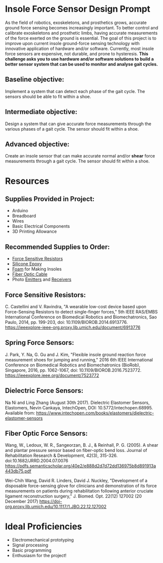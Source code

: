 # Insole Force Sensor Design Prompt
As the field of robotics, exoskeletons, and prosthetics grows, accurate ground force sensing becomes increasingly important. To better control and calibrate exoskeletons and prosthetic limbs, having accurate measurements of the force exerted on the ground is essential. The goal of this project is to improve upon current insole ground-force sensing technology with innovative application of hardware and/or software. Currently, most insole force sensors are expensive, not durable, and prone to hysteresis. **This challenge asks you to use hardware and/or software solutions to build a better sensor system that can be used to monitor and analyse gait cycles.**

## Baseline objective: 
Implement a system that can detect each phase of the gait cycle. The sensors should be able to fit within a shoe.

## Intermediate objective:
Design a system that can give accurate force measurements through the various phases of a gait cycle. The sensor should fit within a shoe.

## Advanced objective:
Create an insole sensor that can make accurate normal and/or **shear** force measurements through a gait cycle. The sensor should fit within a shoe.


# Resources
## Supplies Provided in Project:
* Arduino
* Breadboard
* Wires
* Basic Electrical Components
* 3D Printing Allowance

## Recommended Supplies to Order:
* [Force Sensitive Resistors](https://www.digikey.com/en/products/detail/adafruit-industries-llc/166/7393589?s=N4IgTCBcDaIGIHsBOBjApgAgMpoHYGcBLAF0IDdMAlNI-Y5fEAXQF8g)
* [Silicone Epoxy](https://www.amazon.com/Smooth-Ecoflex-00-50-Platinum-Silicone/dp/B00GJ80HIC/ref=sr_1_3?crid=1ZBZM0Q0LPT4F&keywords=ecoflex+silicone&qid=1571427751&s=industrial&sprefix=Ecoflex%2Cindustrial%2C143&sr=1-3-catcorr)
* [Foam](https://www.mcmaster.com/9334K33/) for Making Insoles
* [Fiber Optic Cable](https://www.digikey.com/en/products/detail/industrial-fiberoptics/810004/356536)
* Photo [Emitters](https://www.digikey.com/en/products/detail/industrial-fiber-optics/IF-E91D/389820?s=N4IgTCBcDaIJIDECiBOAjAERAXQL5A) and [Receivers](https://www.digikey.com/en/products/detail/industrial-fiber-optics/IF-D92/243778?s=N4IgTCBcDaIJIDEAiBOCBdAvkA)

## Force Sensitive Resistors:
C. Castellini and V. Ravindra, "A wearable low-cost device based upon 
Force-Sensing Resistors to detect single-finger forces," 5th IEEE RAS/EMBS International Conference on Biomedical Robotics and Biomechatronics, Sao Paulo, 2014, pp. 199-203, doi: 10.1109/BIOROB.2014.6913776. https://ieeexplore-ieee-org.proxy.lib.umich.edu/document/6913776

## Spring Force Sensors:
J. Park, Y. Na, G. Gu and J. Kim, "Flexible insole ground reaction force measurement 
shoes for jumping and running," 2016 6th IEEE International Conference on Biomedical Robotics and Biomechatronics (BioRob), Singapore, 2016, pp. 1062-1067, doi: 10.1109/BIOROB.2016.7523772. https://ieeexplore.ieee.org/document/7523772

## Dielectric Force Sensors:
Na Ni and Ling Zhang (August 30th 2017). Dielectric Elastomer Sensors, 
Elastomers, Nevin Cankaya, IntechOpen, DOI: 10.5772/intechopen.68995. Available from: https://www.intechopen.com/books/elastomers/dielectric-elastomer-sensors 

## Fiber Optic Force Sensors:
Wang, W., Ledoux, W. R., Sangeorzan, B. J., & Reinhall, P. G. (2005). A shear and 
plantar pressure sensor based on fiber-optic bend loss. Journal of Rehabilitation Research & Development, 42(3), 315-326. doi:10.1682/JRRD.2004.07.0076 https://pdfs.semanticscholar.org/40e2/e888d2d7d72dd136975b8d891913a443db75.pdf

Wei-Chih Wang, David R. Linders, David J. Nuckley, "Development of a disposable 
force-sensing glove for clinicians and demonstration of its force measurements on patients during rehabilitation following anterior cruciate ligament reconstruction surgery," J. Biomed. Opt. 22(12) 127002 (20 December 2017) https://doi-org.proxy.lib.umich.edu/10.1117/1.JBO.22.12.127002 


# Ideal Proficiencies
* Electromechanical prototyping
* Signal processing
* Basic programming
* Enthusiasm for the project!
